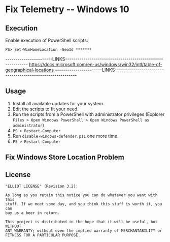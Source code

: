 # Fix Telemetry -- Windows 10

## Execution

Enable execution of PowerShell scripts:

    PS> Set-WinHomeLocation -GeoId *******

-----------------------LINKS-----------------------------------------------------------
    https://docs.microsoft.com/en-us/windows/win32/intl/table-of-geographical-locations
-----------------------LINKS-----------------------------------------------------------

## Usage

1. Install all available updates for your system.
2. Edit the scripts to fit your need.
3. Run the scripts from a PowerShell with administrator privileges (Explorer
   `Files > Open Windows PowerShell > Open Windows PowerShell as
   administrator`)
4. `PS > Restart-Computer`
5. Run `disable-windows-defender.ps1` one more time.
6. `PS > Restart-Computer`

## Fix Windows Store Location Problem

## License

    "ELLIOT LICENSE" (Revision 3.2):

    As long as you retain this notice you can do whatever you want with this
    stuff. If we meet some day, and you think this stuff is worth it, you can
    buy us a beer in return.

    This project is distributed in the hope that it will be useful, but WITHOUT
    ANY WARRANTY; without even the implied warranty of MERCHANTABILITY or
    FITNESS FOR A PARTICULAR PURPOSE.

